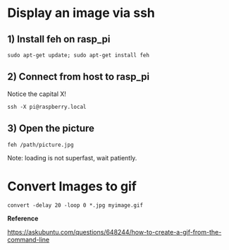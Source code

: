 

# Display an image via ssh

## 1) Install feh on rasp_pi

    sudo apt-get update; sudo apt-get install feh

## 2) Connect from host to rasp_pi

Notice the capital X!

    ssh -X pi@raspberry.local

## 3) Open the picture

    feh /path/picture.jpg

Note: loading is not superfast, wait patiently.


# Convert Images to gif

    convert -delay 20 -loop 0 *.jpg myimage.gif

**Reference**

https://askubuntu.com/questions/648244/how-to-create-a-gif-from-the-command-line